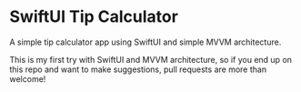 # SwiftUI Tip Calculator

A simple tip calculator app using SwiftUI and simple MVVM architecture.

This is my first try with SwiftUI and MVVM architecture, so if you end up on this repo 
and want to make suggestions, pull requests are more than welcome!
